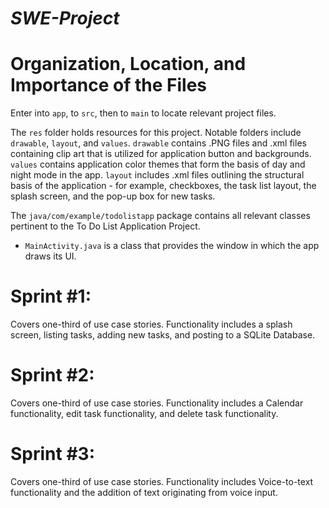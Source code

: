 # *SWE-Project*



# Organization, Location, and Importance of the Files

Enter into ```app```, to ```src```, then to ```main``` to locate relevant project files.

The ```res``` folder holds resources for this project. Notable folders include ```drawable```, ```layout```, and ```values```. ```drawable``` contains .PNG files and .xml files containing clip art that is utilized for application button and backgrounds. ```values``` contains application color themes that form the basis of day and night mode in the app. ```layout``` includes .xml files outlining the structural basis of the application - for example, checkboxes, the task list layout, the splash screen, and the pop-up box for new tasks.

The ```java/com/example/todolistapp``` package contains all relevant classes pertinent to the To Do List Application Project. 
 * ```MainActivity.java``` is a class that provides the window in which the app draws its UI.



# Sprint #1:

Covers one-third of use case stories. Functionality includes a splash screen, listing tasks, adding new tasks, and posting to a SQLite Database.


# Sprint #2:

Covers one-third of use case stories. Functionality includes a Calendar functionality, edit task functionality, and delete task functionality.


# Sprint #3:

Covers one-third of use case stories. Functionality includes Voice-to-text functionality and the addition of text originating from voice input.
